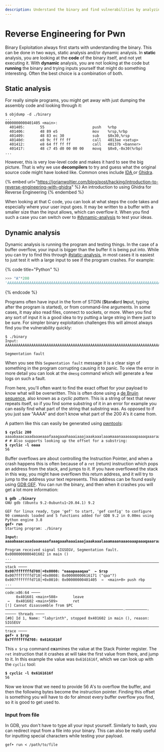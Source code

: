 ```yaml
---
description: Understand the binary and find vulnerabilities by analyzing it
---
```


# Reverse Engineering for Pwn

Binary Exploitation always first starts with understanding the binary. This can be done in two ways, static analysis and/or dynamic analysis. In **static** analysis, you are looking at the **code** of the binary itself, and not yet executing it. With **dynamic** analysis, you are not looking at the code but **running** the binary and trying inputs yourself that might do something interesting. Often the best choice is a combination of both.&#x20;

## Static analysis

For really simple programs, you might get away with just dumping the assembly code and looking through it:

```shell-session
$ objdump -d ./binary
...
0000000000401405 <main>:
  401405:       55                      push   %rbp
  401406:       48 89 e5                mov    %rsp,%rbp
  401409:       48 83 ec 30             sub    $0x30,%rsp
  40140d:       e8 9c ff ff ff          call   4013ae <setup>
  401412:       e8 64 ff ff ff          call   40137b <banner>
  401417:       48 c7 45 d0 00 00 00    movq   $0x0,-0x30(%rbp)
...
```

However, this is very low-level code and makes it hard to see the big picture. That is why we use **decompilers** to try and guess what the original source code might have looked like. Common ones include [IDA ](https://hex-rays.com/ida-pro/)or [Ghidra](https://ghidra-sre.org/).

{% embed url="https://jorianwoltjer.com/blog/post/hacking/introduction-to-reverse-engineering-with-ghidra" %}
An introduction to using Ghidra for Reverse Engineering
{% endembed %}

When looking at that C code, you can look at what steps the code takes and especially where your user input goes. It may be written to a buffer with a smaller size than the input allows, which can overflow it. When you find such a case you can switch over to [#dynamic-analysis](reverse-engineering-for-pwn.md#dynamic-analysis "mention") to test your ideas.&#x20;

## Dynamic analysis

Dynamic analysis is running the program and testing things. In the case of a buffer overflow, your input is bigger than the buffer it is being put into. While you can try to find this through [#static-analysis](reverse-engineering-for-pwn.md#static-analysis "mention"), in most cases it is easiest to just test it with a large input to see if the program crashes. For example:

{% code title="Python" %}
```python
>>> "A"*200
'AAAAAAAAAAAAAAAAAAAAAAAAAAAAAAAAAAAAAAAAAAAAAAAAAAAAAAAAAAAAAAAAAAAAAAAAAAAAAAAAAAAAAAAAAAAAAAAAAAAAAAAAAAAAAAAAAAAAAAAAAAAAAAAAAAAAAAAAAAAAAAAAAAAAAAAAAAAAAAAAAAAAAAAAAAAAAAAAAAAAAAAAAAAAAAAAAAAAAAAA'
```
{% endcode %}

Programs often have input in the form of STDIN (**St**an**d**ard **In**put, typing after the program is started), or from command-line arguments. In some cases, it may also read files, connect to sockets, or more. When you find any sort of input it is a good idea to try putting a large string in there just to be sure. For simpler binary exploitation challenges this will almost always find you the vulnerability quickly:

```shell-session
$ ./binary
Input: AAAAAAAAAAAAAAAAAAAAAAAAAAAAAAAAAAAAAAAAAAAAAAAAAAAAAAAAAAAAAAAAAAAAAAAAAAAAAAAAAAAAAAAAAAAAAAAAAAAAAAAAAAAAAAAAAAAAAAAAAAAAAAAAAAAAAAAAAAAAAAAAAAAAAAAAAAAAAAAAAAAAAAAAAAAAAAAAAAAAAAAAAAAAAAAAAAAAAAAA

Segmentation fault
```

When you see this `Segmentation fault` message it is a clear sign of something in the program corrupting causing it to panic. To view the error in more detail you can look at the `dmesg` command which will generate a few logs on such a fault.&#x20;

From here, you'll often want to find the exact offset for your payload to know what will be overwritten. This is often done using a [de Bruijn sequence](https://en.wikipedia.org/wiki/De\_Bruijn\_sequence), also known as a _cyclic pattern_. This is a string of text that never repeats itself, so if you find some substring of it in an error for example you can easily find what part of the string that substring was. As opposed to if you just saw "AAAA" and don't know what part of the 200 A's it came from.&#x20;

A pattern like this can easily be generated using [pwntools](https://docs.pwntools.com/en/stable/):

<pre class="language-shell-session"><code class="lang-shell-session"><strong>$ cyclic 200
</strong>aaaabaaacaaadaaaeaaafaaagaaahaaaiaaajaaakaaalaaamaaanaaaoaaapaaaqaaaraaasaaataaauaaavaaawaaaxaaayaaazaabbaabcaabdaabeaabfaabgaabhaabiaabjaabkaablaabmaabnaaboaabpaabqaabraabsaabtaabuaabvaabwaabxaabyaab
# # Also supports looking up the offset for a substring:
<strong>$ cyclic -l oaaa
</strong>56
</code></pre>

Buffer overflows are about controlling the Instruction Pointer, and when a crash happens this is often because of a `ret` (return) instruction which pops an address from the stack, and jumps to it. If you have overflowed the stack in this way, you might have overflown this return address, and it will try to jump to the address your text represents. This address can be found easily using [GDB GEF](https://gef.readthedocs.io/en/latest/). You can run the binary, and then when it crashes you will get a lot more information:

<pre class="language-clike"><code class="lang-clike"><strong>$ gdb ./binary
</strong>GNU gdb (Ubuntu 9.2-0ubuntu1~20.04.1) 9.2

GEF for linux ready, type 'gef' to start, 'gef config' to configure
90 commands loaded and 5 functions added for GDB 9.2 in 0.00ms using Python engine 3.8
<strong>gef➤ run
</strong>Starting program: ./binary

<strong>Input: aaaabaaacaaadaaaeaaafaaagaaahaaaiaaajaaakaaalaaamaaanaaaoaaapaaaqaaaraaasaaataaauaaavaaawaaaxaaayaaazaabbaabcaabdaabeaabfaabgaabhaabiaabjaabkaablaabmaabnaaboaabpaabqaabraabsaabtaabuaabvaabwaabxaabyaab
</strong>
Program received signal SIGSEGV, Segmentation fault.
0x0000000000401602 in main ()
...
───────────────────────────────────────────────────────────────────────── stack ────
<strong>0x007fffffffd708│+0x0000: "oaaapaaaqaa"  ← $rsp
</strong>0x007fffffffd710│+0x0008: 0x00000000616171 ("qaa"?)
0x007fffffffd718│+0x0010: 0x00000000401405  →  &#x3C;main+0> push rbp
...
─────────────────────────────────────────────────────────────────── code:x86:64 ────
     0x401601 &#x3C;main+508>       leave
 →   0x401602 &#x3C;main+509>       ret
[!] Cannot disassemble from $PC
──────────────────────────────────────────────────────-──────────-───── threads ────
[#0] Id 1, Name: "labyrinth", stopped 0x401602 in main (), reason: SIGSEGV
───────────────────────────────────────────────────────────────────────── trace ────
<strong>gef➤ x $rsp
</strong><strong>0x7fffffffd708: 0x6161616f
</strong></code></pre>

This `x $rsp` command e**x**amines the value at the Stack Pointer register. The `ret` instruction that it crashes at will take the first value from there, and jump to it. In this example the value was `0x6161616f`, which we can look up with the `cyclic` tool:

<pre class="language-shell-session"><code class="lang-shell-session"><strong>$ cyclic -l 0x6161616f
</strong>56
</code></pre>

Now we know that we need to provide 56 A's to overflow the buffer, and then the following bytes become the instruction pointer. Finding this offset is something you will have to do for almost every buffer overflow you find, so it is good to get used to.&#x20;

### Input from file

In GDB, you don't have to type all your input yourself. Similarly to bash, you can redirect input from a file into your binary. This can also be really useful for inputting special characters while testing your payload.&#x20;

```clike
gef➤ run < /path/to/file
```
